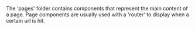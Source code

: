 The 'pages' folder contains components that represent the main content of a page.
Page components are usually used with a 'router' to display when a certain url is hit.